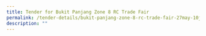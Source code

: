 ```yaml
---
title: Tender for Bukit Panjang Zone 8 RC Trade Fair
permalink: /tender-details/bukit-panjang-zone-8-rc-trade-fair-27may-10jun2023/
description: ""
---
```

